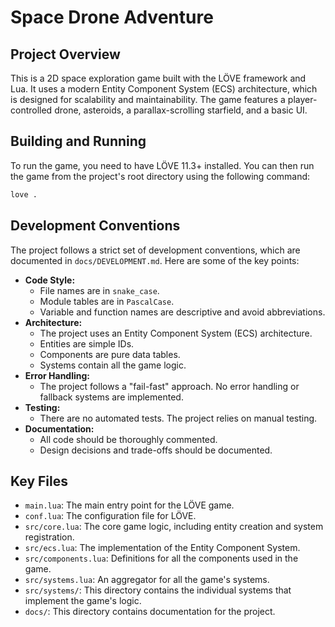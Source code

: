 
# Space Drone Adventure

## Project Overview

This is a 2D space exploration game built with the LÖVE framework and Lua. It uses a modern Entity Component System (ECS) architecture, which is designed for scalability and maintainability. The game features a player-controlled drone, asteroids, a parallax-scrolling starfield, and a basic UI.

## Building and Running

To run the game, you need to have LÖVE 11.3+ installed. You can then run the game from the project's root directory using the following command:

```bash
love .
```

## Development Conventions

The project follows a strict set of development conventions, which are documented in `docs/DEVELOPMENT.md`. Here are some of the key points:

*   **Code Style:**
    *   File names are in `snake_case`.
    *   Module tables are in `PascalCase`.
    *   Variable and function names are descriptive and avoid abbreviations.
*   **Architecture:**
    *   The project uses an Entity Component System (ECS) architecture.
    *   Entities are simple IDs.
    *   Components are pure data tables.
    *   Systems contain all the game logic.
*   **Error Handling:**
    *   The project follows a "fail-fast" approach. No error handling or fallback systems are implemented.
*   **Testing:**
    *   There are no automated tests. The project relies on manual testing.
*   **Documentation:**
    *   All code should be thoroughly commented.
    *   Design decisions and trade-offs should be documented.

## Key Files

*   `main.lua`: The main entry point for the LÖVE game.
*   `conf.lua`: The configuration file for LÖVE.
*   `src/core.lua`: The core game logic, including entity creation and system registration.
*   `src/ecs.lua`: The implementation of the Entity Component System.
*   `src/components.lua`: Definitions for all the components used in the game.
*   `src/systems.lua`: An aggregator for all the game's systems.
*   `src/systems/`: This directory contains the individual systems that implement the game's logic.
*   `docs/`: This directory contains documentation for the project.
